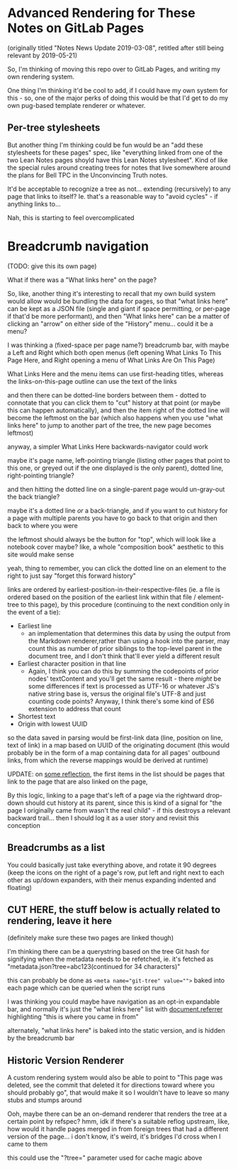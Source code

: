 # Advanced Rendering for These Notes on GitLab Pages

(originally titled "Notes News Update 2019-03-08", retitled after still being relevant by 2019-05-21)

So, I'm thinking of moving this repo over to GitLab Pages, and writing my own rendering system.

One thing I'm thinking it'd be cool to add, if I could have my own system for this - so, one of the major perks of doing this would be that I'd get to do my own pug-based template renderer or whatever.

## Per-tree stylesheets

But another thing I'm thinking could be fun would be an "add these stylesheets for these pages" spec, like "everything linked from one of the two Lean Notes pages shoyld have this Lean Notes stylesheet". Kind of like the special rules around creating trees for notes that live somewhere around the plans for Bell TPC in the Unconvincing Truth notes.

It'd be acceptable to recognize a tree as not... extending (recursively) to any page that links to itself? Ie. that's a reasonable way to "avoid cycles" - if anything links to...

Nah, this is starting to feel overcomplicated

# Breadcrumb navigation

(TODO: give this its own page)

What if there was a "What links here" on the page?

So, like, another thing it's interesting to recall that my own build system would allow would be bundling the data for pages, so that "what links here" can be kept as a JSON file (single and giant if space permitting, or per-page if that'd be more performant), and then "What links here" can be a matter of clicking an "arrow" on either side of the "History" menu... could it be a menu?

I was thinking a (fixed-space per page name?) breadcrumb bar, with maybe a Left and Right which both open menus (left opening What Links To This Page Here, and Right opening a menu of What Links Are On This Page)

What Links Here and the menu items can use first-heading titles, whereas the links-on-this-page outline can use the text of the links

and then there can be dotted-line borders between them - dotted to connotate that you can click them to "cut" history at that point (or maybe this can happen automatically), and then the item right of the dotted line will become the leftmost on the bar (which also happens when you use "what links here" to jump to another part of the tree, the new page becomes leftmost)

anyway, a simpler What Links Here backwards-navigator could work

maybe it's page name, left-pointing triangle (listing other pages that point to this one, or greyed out if the one displayed is the only parent), dotted line, right-pointing triangle?

and then hitting the dotted line on a single-parent page would un-gray-out the back triangle?

maybe it's a dotted line *or* a back-triangle, and if you want to cut history for a page with multiple parents you have to go back to that origin and then back to where you were

the leftmost should always be the button for "top", which will look like a notebook cover maybe? like, a whole "composition book" aesthetic to this site would make sense

yeah, thing to remember, you can click the dotted line on an element to the right to just say "forget this forward history"

links are ordered by earliest-position-in-their-respective-files (ie. a file is ordered based on the position of the earliest link within that file / element-tree to this page), by this procedure (continuing to the next condition only in the event of a tie):

- Earliest line
  - an implementation that determines this data by using the output from the Markdown renderer,rather than using a hook into the parser, may count this as number of prior siblings to the top-level parent in the document tree, and I don't think that'll ever yield a different result
- Earliest character position in that line
  - Again, I think you can do this by summing the codepoints of prior nodes' textContent and you'll get the same result - there *might* be some differences if text is processed as UTF-16 or whatever JS's native string base is, versus the original file's UTF-8 and just counting code points? Anyway, I think there's some kind of ES6 extension to address that count
- Shortest text
- Origin with lowest UUID

so the data saved in parsing would be first-link data (line, position on line, text of link) in a map based on UUID of the originating document (this would probably be in the form of a map containing data for all pages' outbound links, from which the reverse mappings would be derived at runtime)

UPDATE: on [some reflection][], the first items in the list should be pages that link to the page that are also linked on the page,

[some reflection]: d55faaed-4935-4592-8b85-039cfda163a3.md

By this logic, linking to a page that's left of a page via the rightward drop-down should cut history at its parent, since this is kind of a signal for "the page I originally came from wasn't the real child" - if this destroys a relevant backward trail... then I should log it as a user story and revisit this conception

## Breadcrumbs as a list

You could basically just take everything above, and rotate it 90 degrees (keep the icons on the right of a page's row, put left and right next to each other as up/down expanders, with their menus expanding indented and floating)

## CUT HERE, the stuff below is actually related to rendering, leave it here

(definitely make sure these two pages are linked though)

I'm thinking there can be a querystring based on the tree Git hash for signifying when the metadata needs to be refetched, ie. it's fetched as "metadata.json?tree=abc123(continued for 34 characters)"

this can probably be done as `<meta name="git-tree" value="">` baked into each page which can be queried when the script runs

I was thinking you could maybe have navigation as an opt-in expandable bar, and normally it's just the "what links here" list with [document.referrer](https://stackoverflow.com/questions/3528324/how-to-get-the-previous-url-in-javascript) highlighting "this is where you came in from"

alternately, "what links here" is baked into the static version, and is hidden by the breadcrumb bar

## Historic Version Renderer

A custom rendering system would also be able to point to "This page was deleted, see the commit that deleted it for directions toward where you should probably go", that would make it so I wouldn't have to leave so many stubs and stumps around

Ooh, maybe there can be an on-demand renderer that renders the tree at a certain point by refspec? hmm, idk if there's a suitable reflog upstream, like, how would it handle pages merged in from foreign trees that had a different version of the page... i don't know, it's weird, it's bridges I'd cross when I came to them

this could use the "?tree=" parameter used for cache magic above
